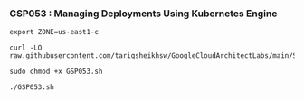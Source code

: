 ### GSP053 :  Managing Deployments Using Kubernetes Engine 

```
export ZONE=us-east1-c
```

```
curl -LO raw.githubusercontent.com/tariqsheikhsw/GoogleCloudArchitectLabs/main/Solutions/GSP053.sh

sudo chmod +x GSP053.sh

./GSP053.sh
```


